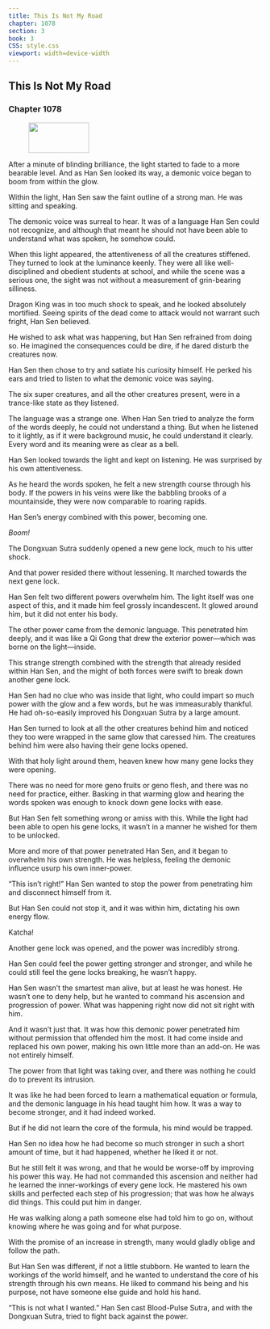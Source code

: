 ```yaml
---
title: This Is Not My Road
chapter: 1078
section: 3
book: 3
CSS: style.css
viewport: width=device-width
---
```


## This Is Not My Road

### Chapter 1078

<figure>
	<img src="../Images/gem.gif" alt="" id="gem" width="120" height="60" />
</figure>

After a minute of blinding brilliance, the light started to fade to a more bearable level. And as Han Sen looked its way, a demonic voice began to boom from within the glow.

Within the light, Han Sen saw the faint outline of a strong man. He was sitting and speaking.

The demonic voice was surreal to hear. It was of a language Han Sen could not recognize, and although that meant he should not have been able to understand what was spoken, he somehow could.

When this light appeared, the attentiveness of all the creatures stiffened. They turned to look at the luminance keenly. They were all like well-disciplined and obedient students at school, and while the scene was a serious one, the sight was not without a measurement of grin-bearing silliness.

Dragon King was in too much shock to speak, and he looked absolutely mortified. Seeing spirits of the dead come to attack would not warrant such fright, Han Sen believed.

He wished to ask what was happening, but Han Sen refrained from doing so. He imagined the consequences could be dire, if he dared disturb the creatures now.

Han Sen then chose to try and satiate his curiosity himself. He perked his ears and tried to listen to what the demonic voice was saying.

The six super creatures, and all the other creatures present, were in a trance-like state as they listened.

The language was a strange one. When Han Sen tried to analyze the form of the words deeply, he could not understand a thing. But when he listened to it lightly, as if it were background music, he could understand it clearly. Every word and its meaning were as clear as a bell.

Han Sen looked towards the light and kept on listening. He was surprised by his own attentiveness.

As he heard the words spoken, he felt a new strength course through his body. If the powers in his veins were like the babbling brooks of a mountainside, they were now comparable to roaring rapids.

Han Sen’s energy combined with this power, becoming one.

*Boom!*

The Dongxuan Sutra suddenly opened a new gene lock, much to his utter shock.

And that power resided there without lessening. It marched towards the next gene lock.

Han Sen felt two different powers overwhelm him. The light itself was one aspect of this, and it made him feel grossly incandescent. It glowed around him, but it did not enter his body.

The other power came from the demonic language. This penetrated him deeply, and it was like a Qi Gong that drew the exterior power—which was borne on the light—inside.

This strange strength combined with the strength that already resided within Han Sen, and the might of both forces were swift to break down another gene lock.

Han Sen had no clue who was inside that light, who could impart so much power with the glow and a few words, but he was immeasurably thankful. He had oh-so-easily improved his Dongxuan Sutra by a large amount.

Han Sen turned to look at all the other creatures behind him and noticed they too were wrapped in the same glow that caressed him. The creatures behind him were also having their gene locks opened.

With that holy light around them, heaven knew how many gene locks they were opening.

There was no need for more geno fruits or geno flesh, and there was no need for practice, either. Basking in that warming glow and hearing the words spoken was enough to knock down gene locks with ease.

But Han Sen felt something wrong or amiss with this. While the light had been able to open his gene locks, it wasn’t in a manner he wished for them to be unlocked.

More and more of that power penetrated Han Sen, and it began to overwhelm his own strength. He was helpless, feeling the demonic influence usurp his own inner-power.

“This isn’t right!” Han Sen wanted to stop the power from penetrating him and disconnect himself from it.

But Han Sen could not stop it, and it was within him, dictating his own energy flow.

Katcha!

Another gene lock was opened, and the power was incredibly strong.

Han Sen could feel the power getting stronger and stronger, and while he could still feel the gene locks breaking, he wasn’t happy.

Han Sen wasn’t the smartest man alive, but at least he was honest. He wasn’t one to deny help, but he wanted to command his ascension and progression of power. What was happening right now did not sit right with him.

And it wasn’t just that. It was how this demonic power penetrated him without permission that offended him the most. It had come inside and replaced his own power, making his own little more than an add-on. He was not entirely himself.

The power from that light was taking over, and there was nothing he could do to prevent its intrusion.

It was like he had been forced to learn a mathematical equation or formula, and the demonic language in his head taught him how. It was a way to become stronger, and it had indeed worked.

But if he did not learn the core of the formula, his mind would be trapped.

Han Sen no idea how he had become so much stronger in such a short amount of time, but it had happened, whether he liked it or not.

But he still felt it was wrong, and that he would be worse-off by improving his power this way. He had not commanded this ascension and neither had he learned the inner-workings of every gene lock. He mastered his own skills and perfected each step of his progression; that was how he always did things. This could put him in danger.

He was walking along a path someone else had told him to go on, without knowing where he was going and for what purpose.

With the promise of an increase in strength, many would gladly oblige and follow the path.

But Han Sen was different, if not a little stubborn. He wanted to learn the workings of the world himself, and he wanted to understand the core of his strength through his own means. He liked to command his being and his purpose, not have someone else guide and hold his hand.

“This is not what I wanted.” Han Sen cast Blood-Pulse Sutra, and with the Dongxuan Sutra, tried to fight back against the power.